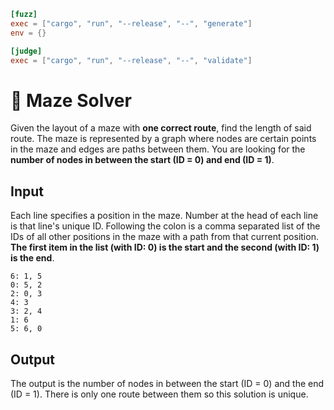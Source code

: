 ```toml
[fuzz]
exec = ["cargo", "run", "--release", "--", "generate"]
env = {}

[judge]
exec = ["cargo", "run", "--release", "--", "validate"]
```

# 🧭 Maze Solver
Given the layout of a maze with **one correct route**, find the length of said route. The maze is represented by a graph where nodes are certain points in the maze and edges are paths between them. You are looking for the **number of nodes in between the start (ID = 0) and end (ID = 1)**.

## Input
Each line specifies a position in the maze. Number at the head of each line is that line's unique ID. Following the colon is a comma separated list of the IDs of all other positions in the maze with a path from that current position. **The first item in the list (with ID: 0) is the start and the second (with ID: 1) is the end**.

```
6: 1, 5
0: 5, 2
2: 0, 3
4: 3
3: 2, 4
1: 6
5: 6, 0
```

## Output
The output is the number of nodes in between the start (ID = 0) and the end (ID = 1). There is only one route between them so this solution is unique.

